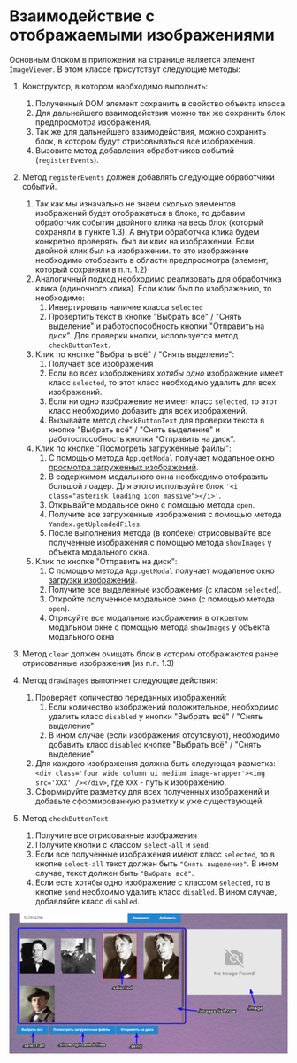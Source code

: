 # Взаимодействие с отображаемыми изображениями
Основным блоком в приложении на странице является элемент `ImageViewer`. В этом классе присутствут следующие методы:
1. Конструктор, в котором наобходимо выполнить:
    1. Полученный DOM элемент сохранить в свойство объекта класса.
    2. Для дальнейшего взаимодействия можно так же сохранить блок предпросмотра изображения.
    3. Так же для дальнейшего взаимодействия, можно сохранить блок, в котором будут отрисовываться все изображения.
    4. Вызовите метод добавления обработчиков событий (`registerEvents`).

2. Метод `registerEvents` должен добавлять следующие обработчики событий.
    1. Так как мы изначально не знаем сколько элементов изображений будет отображаться в блоке, то добавим обработчик события двойного клика на весь блок (который сохраняли в пункте 1.3). А внутри обработчка клика будем конкретно проверять, был ли клик на изображении. Если двойной клик был на изображении. то это изображение необходимо отобразить в области предпросмотра (элемент, который сохраняли в п.п. 1.2)
    2. Аналогичный подход необходимо реализовать для обработчика клика (одиночного клика). Если клик был по изображению, то необходимо:
        1. Инвертировать наличие класса `selected`
        2. Провертить текст в кнопке "Выбрать всё" / "Снять выделение" и работоспособность кнопки "Отправить на диск". Для проверки кнопки, используется метод `checkButtonText`.
    3. Клик по кнопке "Выбрать всё" / "Снять выделение":
        1. Получает все изображения
        2. Если во всех изображениях *хотябы одно* изображение имеет класс `selected`, то этот класс необходимо удалить для всех изображений.
        3. Если ни одно изображение не имеет класс `selected`, то этот класс необходимо добавить для всех изображений.
        4. Вызывайте метод `checkButtonText` для проверки текста в кнопке "Выбрать всё" / "Снять выделение" и работоспособность кнопки "Отправить на диск".
    4. Клик по кнопке "Посмотреть загруженные файлы":
        1. С помощью метода `App.getModal` получает модальное окно [просмотра загруженных изображений](./control_uploaded_images.md).
        2. В содержимом модального окна необходимо отобразить большой лоадер. Для этого используйте блок `'<i class="asterisk loading icon massive"></i>'`.
        3. Открывайте модальное окно с помощью метода `open`.
        4. Получите все загруженные изображения с помощью метода `Yandex.getUploadedFiles`.
        5. После выполнения метода (в колбеке) отрисовывайте все полученные изображения с помощью метода `showImages` у объекта модального окна.
    5. Клик по кнопке "Отправить на диск":
        1. С помощью метода `App.getModal` получает модальное окно [загрузки изображений](./upload_images.md).
        2. Получите все выделенные изображения (с класом `selected`).
        3. Откройте полученное модальное окно (с помощью метода `open`).
        4. Отрисуйте все модальные изображения в открытом модальном окне с помощью метода `showImages` у объекта модального окна

3. Метод `clear` должен очищать блок в котором отображаются ранее отрисованные изображения (из п.п. 1.3)

4. Метод `drawImages` выполняет следующие действия:
    1. Проверяет количество переданных изображений:
        1. Если количество изображений положительное, необходимо удалить класс `disabled` у кнопки "Выбрать всё" / "Снять выделение"
        2. В ином случае (если изображения отсутсвуют), необходимо добавить класс `disabled` кнопке "Выбрать всё" / "Снять выделение"
    2. Для каждого изображения должна быть следующая разметка: `<div class='four wide column ui medium image-wrapper'><img src='XXX' /></div>`, где `XXX` - путь к изображению. 
    3. Сформируйте разметку для всех полученных изображений и добавьте сформированную разметку к уже существующей.

5. Метод `checkButtonText`
    1. Получите все отрисованные изображения
    2. Получите кнопки с классом `select-all` и `send`.
    3. Если все полученные изображения имеют класс `selected`, то в кнопке `select-all` текст должен быть `"Снять выделение"`. В ином случае, текст должен быть `"Выбрать всё"`.
    4. Если есть хотябы одно изображение с классом `selected`, то в кнопке `send` необхоимо удалить класс `disabled`. В ином случае, добавляйте класс `disabled`.

![](./img/ImageViewer.png)